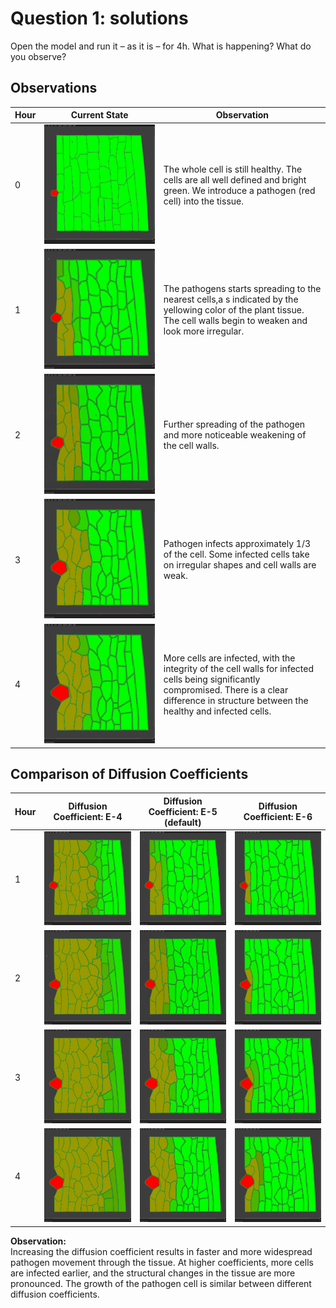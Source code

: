 # Question 1: solutions

Open the model and run it – as it is – for 4h. What is happening? What do you observe?

## Observations

| Hour  | **Current State**                                     | **Observation**
| -     | -                                                     | -
| 0     | ![initial state](./screenshots/q1.initialstate.png)   | The whole cell is still healthy. The cells are all well defined and bright green. We introduce a pathogen (red cell) into the tissue.
| 1     | ![after 1 hour](./screenshots/q1.state1.png)          | The pathogens starts spreading to the nearest cells,a s indicated by the yellowing color of the plant tissue. The cell walls begin to weaken and look more irregular.
| 2     | ![after 2 hour](./screenshots/q1.state2.png)          | Further spreading of the pathogen and more noticeable weakening of the cell walls.
| 3     | ![after 3 hour](./screenshots/q1.state3.png)          | Pathogen infects approximately 1/3 of the cell. Some infected cells take on irregular shapes and cell walls are weak.
| 4     | ![after 4 hour](./screenshots/q1.state4.png)          | More cells are infected, with the integrity of the cell walls for infected cells being significantly compromised. There is a clear difference in structure between the healthy and infected cells.

## Comparison of Diffusion Coefficients

| Hour | **Diffusion Coefficient: E-4**                         | **Diffusion Coefficient: E-5 (default)**      | **Diffusion Coefficient: E-6**
| -    | -                                                      | -                                             | -
| 1    | ![1.0, 1h](./screenshots/q4.diffusion-10.state1.png)   | ![after 1 hour](./screenshots/q1.state1.png)  | ![2.0, 1h](./screenshots/q4.diffusion-20.state1.png)
| 2    | ![1.0, 2h](./screenshots/q4.diffusion-10.state2.png)   | ![after 2 hour](./screenshots/q1.state2.png)  | ![2.0, 2h](./screenshots/q4.diffusion-20.state2.png)
| 3    | ![1.0, 3h](./screenshots/q4.diffusion-10.state3.png)   | ![after 3 hour](./screenshots/q1.state3.png)  | ![2.0, 3h](./screenshots/q4.diffusion-20.state3.png)
| 4    | ![1.0, 4h](./screenshots/q4.diffusion-10.state4.png)   | ![after 4 hour](./screenshots/q1.state4.png)  | ![2.0, 4h](./screenshots/q4.diffusion-20.state4.png)

**Observation:**  
Increasing the diffusion coefficient results in faster and more widespread pathogen movement through the tissue. At higher coefficients, more cells are infected earlier, and the structural changes in the tissue are more pronounced. The growth of the pathogen cell is similar between different diffusion coefficients.
